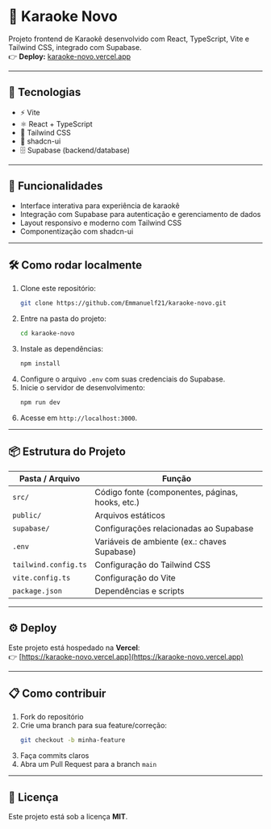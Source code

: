 # 🎤 Karaoke Novo

Projeto frontend de Karaokê desenvolvido com React, TypeScript, Vite e Tailwind CSS, integrado com Supabase.  
👉 **Deploy:** [karaoke-novo.vercel.app](https://karaoke-novo.vercel.app)

---

## 🧱 Tecnologias

- ⚡ Vite  
- ⚛️ React + TypeScript  
- 🎨 Tailwind CSS  
- 🧩 shadcn-ui  
- 🗄️ Supabase (backend/database)  

---

## 🚀 Funcionalidades

- Interface interativa para experiência de karaokê  
- Integração com Supabase para autenticação e gerenciamento de dados  
- Layout responsivo e moderno com Tailwind CSS  
- Componentização com shadcn-ui  

---

## 🛠️ Como rodar localmente

1. Clone este repositório:  
   ```bash
   git clone https://github.com/Emmanuelf21/karaoke-novo.git
   ```
2. Entre na pasta do projeto:  
   ```bash
   cd karaoke-novo
   ```
3. Instale as dependências:  
   ```bash
   npm install
   ```
4. Configure o arquivo `.env` com suas credenciais do Supabase.  
5. Inicie o servidor de desenvolvimento:  
   ```bash
   npm run dev
   ```
6. Acesse em `http://localhost:3000`.

---

## 📦 Estrutura do Projeto

| Pasta / Arquivo      | Função                                                        |
|----------------------|---------------------------------------------------------------|
| `src/`               | Código fonte (componentes, páginas, hooks, etc.)              |
| `public/`            | Arquivos estáticos                                            |
| `supabase/`          | Configurações relacionadas ao Supabase                        |
| `.env`               | Variáveis de ambiente (ex.: chaves Supabase)                  |
| `tailwind.config.ts` | Configuração do Tailwind CSS                                  |
| `vite.config.ts`     | Configuração do Vite                                          |
| `package.json`       | Dependências e scripts                                        |

---

## ⚙️ Deploy

Este projeto está hospedado na **Vercel**:  
👉 [https://karaoke-novo.vercel.app](https://karaoke-novo.vercel.app)  

---

## 📋 Como contribuir

1. Fork do repositório  
2. Crie uma branch para sua feature/correção:  
   ```bash
   git checkout -b minha-feature
   ```  
3. Faça commits claros  
4. Abra um Pull Request para a branch `main`  

---

## 🧩 Licença

Este projeto está sob a licença **MIT**.  
